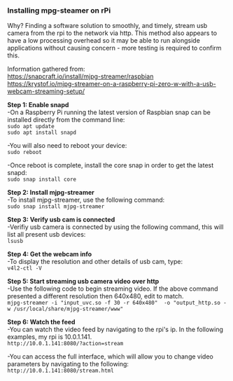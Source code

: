 ### Installing mpg-steamer on rPi

Why? Finding a software solution to smoothly, and timely, stream usb camera from the rpi to the network via http. This method also appears to have a low processing overhead so it may be able to run alongside applications without causing concern - more testing is required to confirm this.  



Information gathered from:  
https://snapcraft.io/install/mjpg-streamer/raspbian  
https://krystof.io/mjpg-streamer-on-a-raspberry-pi-zero-w-with-a-usb-webcam-streaming-setup/  
  
  
  
**Step 1: Enable snapd**  
-On a Raspberry Pi running the latest version of Raspbian snap can be installed directly from the command line:  
```sudo apt update```  
```sudo apt install snapd```  
  
-You will also need to reboot your device:  
```sudo reboot```  
  
-Once reboot is complete, install the core snap in order to get the latest snapd:  
```sudo snap install core```  
  
  
**Step 2: Install mjpg-streamer**  
-To install mjpg-streamer, use the following command:  
```sudo snap install mjpg-streamer```  


**Step 3: Verify usb cam is connected**  
-Verifiy usb camera is connected by using the following command, this will list all present usb devices:  
```lsusb```  
  
  
**Step 4: Get the webcam info**  
-To display the resolution and other details of usb cam, type:  
```v4l2-ctl -V```  
  
  
**Step 5: Start streaming usb camera video over http**  
-Use the following code to begin streaming video. If the above command presented a different resolution then 640x480, edit to match.  
```mjpg-streamer -i "input_uvc.so -f 30 -r 640x480"  -o "output_http.so -w /usr/local/share/mjpg-streamer/www"```    
  
  
**Step 6: Watch the feed**  
-You can watch the video feed by navigating to the rpi's ip. In the following examples, my rpi is 10.0.1.141.  
```http://10.0.1.141:8080/?action=stream```  
  
-You can access the full interface, which will allow you to change video parameters by navigating to the following:  
```http://10.0.1.141:8080/stream.html```  
